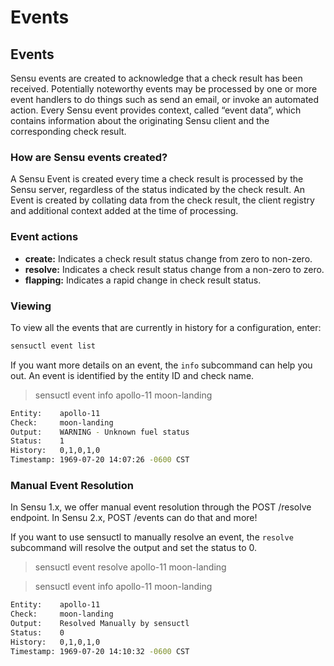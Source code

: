 # Events

## Events

Sensu events are created to acknowledge that a check result has been received. Potentially noteworthy events may be processed by one or more event handlers to do things such as send an email, or invoke an automated action. Every Sensu event provides context, called “event data”, which contains information about the originating Sensu client and the corresponding check result.

### How are Sensu events created?

A Sensu Event is created every time a check result is processed by the Sensu server, regardless of the status indicated by the check result. An Event is created by collating data from the check result, the client registry and additional context added at the time of processing.

### Event actions

- **create:** Indicates a check result status change from zero to non-zero.
- **resolve:** Indicates a check result status change from a non-zero to zero.
- **flapping:** Indicates a rapid change in check result status.

### Viewing

To view all the events that are currently in history for a configuration, enter:

```sh
sensuctl event list
```

If you want more details on an event, the `info` subcommand can help you out. An event is identified by the entity ID and check name.

> sensuctl event info apollo-11 moon-landing
```sh
Entity:    apollo-11
Check:     moon-landing
Output:    WARNING - Unknown fuel status
Status:    1
History:   0,1,0,1,0
Timestamp: 1969-07-20 14:07:26 -0600 CST
```

### Manual Event Resolution

In Sensu 1.x, we offer manual event resolution through the POST /resolve endpoint. In Sensu 2.x, POST /events can do that and more!

If you want to use sensuctl to manually resolve an event, the `resolve` subcommand will resolve the output and set the status to 0.

> sensuctl event resolve apollo-11 moon-landing

> sensuctl event info apollo-11 moon-landing
```sh
Entity:    apollo-11
Check:     moon-landing
Output:    Resolved Manually by sensuctl
Status:    0
History:   0,1,0,1,0
Timestamp: 1969-07-20 14:10:32 -0600 CST
```
